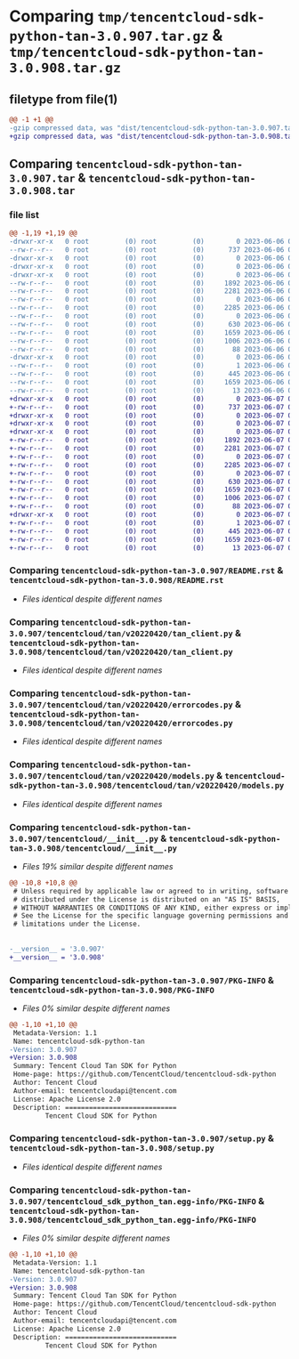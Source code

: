 # Comparing `tmp/tencentcloud-sdk-python-tan-3.0.907.tar.gz` & `tmp/tencentcloud-sdk-python-tan-3.0.908.tar.gz`

## filetype from file(1)

```diff
@@ -1 +1 @@
-gzip compressed data, was "dist/tencentcloud-sdk-python-tan-3.0.907.tar", last modified: Tue Jun  6 02:34:41 2023, max compression
+gzip compressed data, was "dist/tencentcloud-sdk-python-tan-3.0.908.tar", last modified: Wed Jun  7 00:32:11 2023, max compression
```

## Comparing `tencentcloud-sdk-python-tan-3.0.907.tar` & `tencentcloud-sdk-python-tan-3.0.908.tar`

### file list

```diff
@@ -1,19 +1,19 @@
-drwxr-xr-x   0 root         (0) root         (0)        0 2023-06-06 02:34:41.000000 tencentcloud-sdk-python-tan-3.0.907/
--rw-r--r--   0 root         (0) root         (0)      737 2023-06-06 02:34:41.000000 tencentcloud-sdk-python-tan-3.0.907/README.rst
-drwxr-xr-x   0 root         (0) root         (0)        0 2023-06-06 02:34:41.000000 tencentcloud-sdk-python-tan-3.0.907/tencentcloud/
-drwxr-xr-x   0 root         (0) root         (0)        0 2023-06-06 02:34:41.000000 tencentcloud-sdk-python-tan-3.0.907/tencentcloud/tan/
-drwxr-xr-x   0 root         (0) root         (0)        0 2023-06-06 02:34:41.000000 tencentcloud-sdk-python-tan-3.0.907/tencentcloud/tan/v20220420/
--rw-r--r--   0 root         (0) root         (0)     1892 2023-06-06 02:34:41.000000 tencentcloud-sdk-python-tan-3.0.907/tencentcloud/tan/v20220420/tan_client.py
--rw-r--r--   0 root         (0) root         (0)     2281 2023-06-06 02:34:41.000000 tencentcloud-sdk-python-tan-3.0.907/tencentcloud/tan/v20220420/errorcodes.py
--rw-r--r--   0 root         (0) root         (0)        0 2023-06-06 02:34:41.000000 tencentcloud-sdk-python-tan-3.0.907/tencentcloud/tan/v20220420/__init__.py
--rw-r--r--   0 root         (0) root         (0)     2285 2023-06-06 02:34:41.000000 tencentcloud-sdk-python-tan-3.0.907/tencentcloud/tan/v20220420/models.py
--rw-r--r--   0 root         (0) root         (0)        0 2023-06-06 02:34:41.000000 tencentcloud-sdk-python-tan-3.0.907/tencentcloud/tan/__init__.py
--rw-r--r--   0 root         (0) root         (0)      630 2023-06-06 02:34:41.000000 tencentcloud-sdk-python-tan-3.0.907/tencentcloud/__init__.py
--rw-r--r--   0 root         (0) root         (0)     1659 2023-06-06 02:34:41.000000 tencentcloud-sdk-python-tan-3.0.907/PKG-INFO
--rw-r--r--   0 root         (0) root         (0)     1006 2023-06-06 02:34:41.000000 tencentcloud-sdk-python-tan-3.0.907/setup.py
--rw-r--r--   0 root         (0) root         (0)       88 2023-06-06 02:34:41.000000 tencentcloud-sdk-python-tan-3.0.907/setup.cfg
-drwxr-xr-x   0 root         (0) root         (0)        0 2023-06-06 02:34:41.000000 tencentcloud-sdk-python-tan-3.0.907/tencentcloud_sdk_python_tan.egg-info/
--rw-r--r--   0 root         (0) root         (0)        1 2023-06-06 02:34:41.000000 tencentcloud-sdk-python-tan-3.0.907/tencentcloud_sdk_python_tan.egg-info/dependency_links.txt
--rw-r--r--   0 root         (0) root         (0)      445 2023-06-06 02:34:41.000000 tencentcloud-sdk-python-tan-3.0.907/tencentcloud_sdk_python_tan.egg-info/SOURCES.txt
--rw-r--r--   0 root         (0) root         (0)     1659 2023-06-06 02:34:41.000000 tencentcloud-sdk-python-tan-3.0.907/tencentcloud_sdk_python_tan.egg-info/PKG-INFO
--rw-r--r--   0 root         (0) root         (0)       13 2023-06-06 02:34:41.000000 tencentcloud-sdk-python-tan-3.0.907/tencentcloud_sdk_python_tan.egg-info/top_level.txt
+drwxr-xr-x   0 root         (0) root         (0)        0 2023-06-07 00:32:11.000000 tencentcloud-sdk-python-tan-3.0.908/
+-rw-r--r--   0 root         (0) root         (0)      737 2023-06-07 00:32:10.000000 tencentcloud-sdk-python-tan-3.0.908/README.rst
+drwxr-xr-x   0 root         (0) root         (0)        0 2023-06-07 00:32:11.000000 tencentcloud-sdk-python-tan-3.0.908/tencentcloud/
+drwxr-xr-x   0 root         (0) root         (0)        0 2023-06-07 00:32:11.000000 tencentcloud-sdk-python-tan-3.0.908/tencentcloud/tan/
+drwxr-xr-x   0 root         (0) root         (0)        0 2023-06-07 00:32:11.000000 tencentcloud-sdk-python-tan-3.0.908/tencentcloud/tan/v20220420/
+-rw-r--r--   0 root         (0) root         (0)     1892 2023-06-07 00:32:10.000000 tencentcloud-sdk-python-tan-3.0.908/tencentcloud/tan/v20220420/tan_client.py
+-rw-r--r--   0 root         (0) root         (0)     2281 2023-06-07 00:32:10.000000 tencentcloud-sdk-python-tan-3.0.908/tencentcloud/tan/v20220420/errorcodes.py
+-rw-r--r--   0 root         (0) root         (0)        0 2023-06-07 00:32:10.000000 tencentcloud-sdk-python-tan-3.0.908/tencentcloud/tan/v20220420/__init__.py
+-rw-r--r--   0 root         (0) root         (0)     2285 2023-06-07 00:32:10.000000 tencentcloud-sdk-python-tan-3.0.908/tencentcloud/tan/v20220420/models.py
+-rw-r--r--   0 root         (0) root         (0)        0 2023-06-07 00:32:10.000000 tencentcloud-sdk-python-tan-3.0.908/tencentcloud/tan/__init__.py
+-rw-r--r--   0 root         (0) root         (0)      630 2023-06-07 00:32:10.000000 tencentcloud-sdk-python-tan-3.0.908/tencentcloud/__init__.py
+-rw-r--r--   0 root         (0) root         (0)     1659 2023-06-07 00:32:11.000000 tencentcloud-sdk-python-tan-3.0.908/PKG-INFO
+-rw-r--r--   0 root         (0) root         (0)     1006 2023-06-07 00:32:10.000000 tencentcloud-sdk-python-tan-3.0.908/setup.py
+-rw-r--r--   0 root         (0) root         (0)       88 2023-06-07 00:32:11.000000 tencentcloud-sdk-python-tan-3.0.908/setup.cfg
+drwxr-xr-x   0 root         (0) root         (0)        0 2023-06-07 00:32:11.000000 tencentcloud-sdk-python-tan-3.0.908/tencentcloud_sdk_python_tan.egg-info/
+-rw-r--r--   0 root         (0) root         (0)        1 2023-06-07 00:32:11.000000 tencentcloud-sdk-python-tan-3.0.908/tencentcloud_sdk_python_tan.egg-info/dependency_links.txt
+-rw-r--r--   0 root         (0) root         (0)      445 2023-06-07 00:32:11.000000 tencentcloud-sdk-python-tan-3.0.908/tencentcloud_sdk_python_tan.egg-info/SOURCES.txt
+-rw-r--r--   0 root         (0) root         (0)     1659 2023-06-07 00:32:11.000000 tencentcloud-sdk-python-tan-3.0.908/tencentcloud_sdk_python_tan.egg-info/PKG-INFO
+-rw-r--r--   0 root         (0) root         (0)       13 2023-06-07 00:32:11.000000 tencentcloud-sdk-python-tan-3.0.908/tencentcloud_sdk_python_tan.egg-info/top_level.txt
```

### Comparing `tencentcloud-sdk-python-tan-3.0.907/README.rst` & `tencentcloud-sdk-python-tan-3.0.908/README.rst`

 * *Files identical despite different names*

### Comparing `tencentcloud-sdk-python-tan-3.0.907/tencentcloud/tan/v20220420/tan_client.py` & `tencentcloud-sdk-python-tan-3.0.908/tencentcloud/tan/v20220420/tan_client.py`

 * *Files identical despite different names*

### Comparing `tencentcloud-sdk-python-tan-3.0.907/tencentcloud/tan/v20220420/errorcodes.py` & `tencentcloud-sdk-python-tan-3.0.908/tencentcloud/tan/v20220420/errorcodes.py`

 * *Files identical despite different names*

### Comparing `tencentcloud-sdk-python-tan-3.0.907/tencentcloud/tan/v20220420/models.py` & `tencentcloud-sdk-python-tan-3.0.908/tencentcloud/tan/v20220420/models.py`

 * *Files identical despite different names*

### Comparing `tencentcloud-sdk-python-tan-3.0.907/tencentcloud/__init__.py` & `tencentcloud-sdk-python-tan-3.0.908/tencentcloud/__init__.py`

 * *Files 19% similar despite different names*

```diff
@@ -10,8 +10,8 @@
 # Unless required by applicable law or agreed to in writing, software
 # distributed under the License is distributed on an "AS IS" BASIS,
 # WITHOUT WARRANTIES OR CONDITIONS OF ANY KIND, either express or implied.
 # See the License for the specific language governing permissions and
 # limitations under the License.
 
 
-__version__ = '3.0.907'
+__version__ = '3.0.908'
```

### Comparing `tencentcloud-sdk-python-tan-3.0.907/PKG-INFO` & `tencentcloud-sdk-python-tan-3.0.908/PKG-INFO`

 * *Files 0% similar despite different names*

```diff
@@ -1,10 +1,10 @@
 Metadata-Version: 1.1
 Name: tencentcloud-sdk-python-tan
-Version: 3.0.907
+Version: 3.0.908
 Summary: Tencent Cloud Tan SDK for Python
 Home-page: https://github.com/TencentCloud/tencentcloud-sdk-python
 Author: Tencent Cloud
 Author-email: tencentcloudapi@tencent.com
 License: Apache License 2.0
 Description: ============================
         Tencent Cloud SDK for Python
```

### Comparing `tencentcloud-sdk-python-tan-3.0.907/setup.py` & `tencentcloud-sdk-python-tan-3.0.908/setup.py`

 * *Files identical despite different names*

### Comparing `tencentcloud-sdk-python-tan-3.0.907/tencentcloud_sdk_python_tan.egg-info/PKG-INFO` & `tencentcloud-sdk-python-tan-3.0.908/tencentcloud_sdk_python_tan.egg-info/PKG-INFO`

 * *Files 0% similar despite different names*

```diff
@@ -1,10 +1,10 @@
 Metadata-Version: 1.1
 Name: tencentcloud-sdk-python-tan
-Version: 3.0.907
+Version: 3.0.908
 Summary: Tencent Cloud Tan SDK for Python
 Home-page: https://github.com/TencentCloud/tencentcloud-sdk-python
 Author: Tencent Cloud
 Author-email: tencentcloudapi@tencent.com
 License: Apache License 2.0
 Description: ============================
         Tencent Cloud SDK for Python
```

